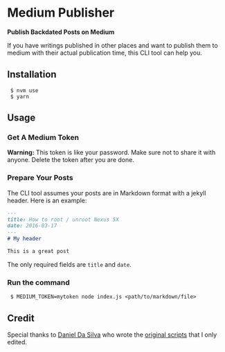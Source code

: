 # Medium Publisher
**Publish Backdated Posts on Medium**

If you have writings published in other places and want to publish them to medium with their actual publication time, this CLI tool can help you.

## Installation

     $ nvm use
     $ yarn

## Usage

### Get A Medium Token

**Warning:** This token is like your password. Make sure not to share it with anyone. Delete the token after you are done.

### Prepare Your Posts

The CLI tool assumes your posts are in Markdown format with a jekyll header. Here is an example:

```markdown
---
title: How to root / unroot Nexus 5X
date: 2016-03-17
---
# My header

This is a great post
```
The only required fields are `title` and `date`.

### Run the command

     $ MEDIUM_TOKEN=mytoken node index.js <path/to/markdown/file>


## Credit

Special thanks to [Daniel Da Silva](https://github.com/danielfdsilva) who wrote the [original scripts](https://github.com/developmentseed/medium-migration) that I only edited. 